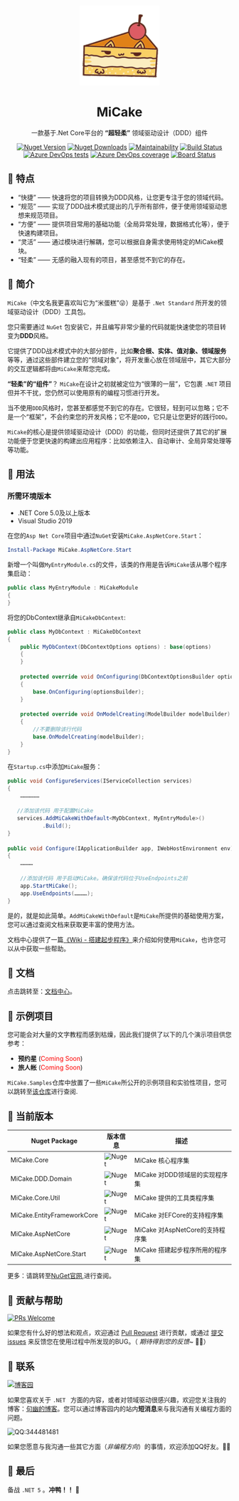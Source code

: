 <p align="center">
  <a href="http://www.micake.net">
    <img width="180px" src="assets/logo.svg">
  </a>
</p>

<h1 align="center" >MiCake</h1>

<div align="center">

一款基于.Net Core平台的 **“超轻柔”** 领域驱动设计（DDD）组件

[![Nuget Version](https://img.shields.io/nuget/v/MiCake.Core?label=nuget%20version&logo=nuget)](https://www.nuget.org/packages/MiCake.Core/) [![Nuget Downloads](https://img.shields.io/nuget/dt/MiCake.Core?color=green&label=nuget%20downloads&logo=nuget)](https://www.nuget.org/packages/MiCake.Core/) [![Maintainability](https://api.codeclimate.com/v1/badges/a9d8163cb3023fdef30a/maintainability)](https://codeclimate.com/github/uoyoCsharp/MiCake/maintainability) [![Build Status](https://dev.azure.com/MiCakeOrg/MiCake/_apis/build/status/uoyoCsharp.MiCake?branchName=master)](https://dev.azure.com/MiCakeOrg/MiCake/_build/latest?definitionId=5&branchName=master) [![Azure DevOps tests](https://img.shields.io/azure-devops/tests/MiCakeOrg/MiCake/3?color=ff69b4&label=Azure%20Tests&logo=Microsoft-Azure&logoColor=white)](https://dev.azure.com/MiCakeOrg/MiCake/_build/latest?definitionId=5&branchName=master) [![Azure DevOps coverage](https://img.shields.io/azure-devops/coverage/MiCakeOrg/MiCake/3?label=Azure%20Coverage&logo=Azure-DevOps)](https://dev.azure.com/MiCakeOrg/MiCake/_build/latest?definitionId=5&branchName=master) [![Board Status](https://dev.azure.com/MiCakeOrg/e359a201-ca49-495f-92ba-11493e88e94e/9a202286-9c70-40fa-8892-9bd476191d74/_apis/work/boardbadge/e5dd9abe-6df7-4f1c-95d0-762074a5f1e2)](https://dev.azure.com/MiCakeOrg/MiCake/_workitems/recentlyupdated/)

</div>

## 🍡 特点

- “快捷” —— 快速将您的项目转换为DDD风格，让您更专注于您的领域代码。
- “规范” —— 实现了DDD战术模式提出的几乎所有部件，便于使用领域驱动思想来规范项目。
- “方便” —— 提供项目常用的基础功能（全局异常处理，数据格式化等），便于快速构建项目。
- “灵活” —— 通过模块进行解耦，您可以根据自身需求使用特定的MiCake模块。
- “轻柔” —— 无感的融入现有的项目，甚至感觉不到它的存在。

## 🍧 简介

`MiCake`（中文名我更喜欢叫它为“米蛋糕”😜）是基于 `.Net Standard` 所开发的领域驱动设计（DDD）工具包。

您只需要通过 `NuGet` 包安装它，并且编写非常少量的代码就能快速使您的项目转变为**DDD**风格。

它提供了DDD战术模式中的大部分部件，比如**聚合根、实体、值对象、领域服务**等等，通过这些部件建立您的“领域对象”，将开发重心放在领域层中，其它大部分的交互逻辑都将由`MiCake`来帮您完成。

**“轻柔”**的**“组件”**？ `MiCake`在设计之初就被定位为“很薄的一层”，它包裹 `.NET` 项目但并不干扰，您仍然可以使用原有的编程习惯进行开发。

当不使用`DDD`风格时，您甚至都感觉不到它的存在。它很轻，轻到可以忽略；它不是一个“框架”，不会约束您的开发风格；它不是`DDD`，它只是让您更好的践行`DDD`。

`MiCake`的核心是提供领域驱动设计（DDD）的功能，但同时还提供了其它的扩展功能便于您更快速的构建出应用程序：比如依赖注入、自动审计、全局异常处理等等功能。

## 🍒 用法

### 所需环境版本

+ .NET Core 5.0及以上版本
+ Visual Studio 2019

在您的`Asp Net Core`项目中通过`NuGet`安装`MiCake.AspNetCore.Start`：

```powershell
Install-Package MiCake.AspNetCore.Start
```

新增一个叫做`MyEntryModule.cs`的文件，该类的作用是告诉`MiCake`该从哪个程序集启动：

```csharp
public class MyEntryModule : MiCakeModule
{
}
```

将您的DbContext继承自`MiCakeDbContext`:

```csharp
public class MyDbContext : MiCakeDbContext
{
    public MyDbContext(DbContextOptions options) : base(options)
    {
    }

    protected override void OnConfiguring(DbContextOptionsBuilder optionsBuilder)
    {
        base.OnConfiguring(optionsBuilder);
    }

    protected override void OnModelCreating(ModelBuilder modelBuilder)
    {
        //不要删除该行代码
        base.OnModelCreating(modelBuilder);
    }
}
```

在`Startup.cs`中添加`MiCake`服务：

```csharp
public void ConfigureServices(IServiceCollection services)
{
    ………………

   //添加该代码 用于配置MiCake
   services.AddMiCakeWithDefault<MyDbContext, MyEntryModule>()
           .Build();
}

public void Configure(IApplicationBuilder app, IWebHostEnvironment env)
{
    …………

    //添加该代码 用于启动MiCake。确保该代码位于UseEndpoints之前
    app.StartMiCake();
    app.UseEndpoints(…………);
}
```

是的，就是如此简单。`AddMiCakeWithDefault`是`MiCake`所提供的基础使用方案，您可以通过查阅文档来获取更丰富的使用方法。

文档中心提供了一篇[《Wiki - 搭建起步程序》](https://github.com/uoyoCsharp/MiCake/wiki/%E8%B5%B7%E6%AD%A5)来介绍如何使用`MiCake`，也许您可以从中获取一些帮助。

## 🍉 文档

点击跳转至：[文档中心](https://github.com/uoyoCsharp/MiCake/wiki)。

## 🍊 示例项目

您可能会对大量的文字教程而感到枯燥，因此我们提供了以下的几个演示项目供您参考：

+ **预约星** (<font color="red">Coming Soon</font>)
+ **旅人帐** (<font color="red">Coming Soon</font>)

`MiCake.Samples`仓库中放置了一些`MiCake`所公开的示例项目和实验性项目，您可以跳转至[该仓库](https://github.com/uoyoCsharp/MiCake.Samples)进行查阅.

## 🍍 当前版本

| Nuget Package              | 版本信息                                                                                                        | 描述                            |
| -------------------------- | --------------------------------------------------------------------------------------------------------------- | ------------------------------- |
| MiCake.Core                | ![Nuget](https://img.shields.io/nuget/v/MiCake.Core?label=MiCake.Core&logo=nuget)                               | MiCake 核心程序集               |
| MiCake.DDD.Domain          | ![Nuget](https://img.shields.io/nuget/v/MiCake.DDD.Domain?label=MiCake.DDD.Domain&logo=nuget)                   | MiCake 对DDD领域层的实现程序集  |
| MiCake.Core.Util           | ![Nuget](https://img.shields.io/nuget/v/MiCake.Core.Util?label=MiCake.Core.Util&logo=nuget)                     | MiCake 提供的工具类程序集       |
| MiCake.EntityFrameworkCore | ![Nuget](https://img.shields.io/nuget/v/MiCake.EntityFrameworkCore?label=MiCake.EntityFrameworkCore&logo=nuget) | MiCake 对EFCore的支持程序集     |
| MiCake.AspNetCore          | ![Nuget](https://img.shields.io/nuget/v/MiCake.AspNetCore?label=MiCake.AspNetCore&logo=nuget)                   | MiCake 对AspNetCore的支持程序集 |
| MiCake.AspNetCore.Start    | ![Nuget](https://img.shields.io/nuget/v/MiCake.AspNetCore.Start?label=MiCake.AspNetCore.Start&logo=nuget)       | MiCake 搭建起步程序所用的程序集 |

更多：请跳转至[NuGet官网](https://www.nuget.org/packages?q=micake),进行查阅。

## 🍠 贡献与帮助

[![PRs Welcome](https://img.shields.io/badge/PRs-welcome-brightgreen.svg)](https://github.com/uoyoCsharp/MiCake/pulls)

如果您有什么好的想法和观点，欢迎通过 [Pull Request](https://github.com/uoyoCsharp/MiCake/pulls) 进行贡献，或通过 [提交 issues](https://github.com/uoyoCsharp/MiCake/issues/new)  来反馈您在使用过程中所发现的BUG。（ *期待得到您的反馈~* 🌻🌻）

## 🍑 联系

[![博客园](https://img.shields.io/badge/%E5%8D%9A%E5%AE%A2%E5%9B%AD-%E5%8F%A5%E5%B9%BD-blue)](https://www.cnblogs.com/uoyo/)

如果您喜欢关于 `.NET ` 方面的内容，或者对领域驱动很感兴趣，欢迎您关注我的博客：[句幽的博客](https://www.cnblogs.com/uoyo/)。您可以通过博客园内的站内**短消息**来与我沟通有关编程方面的问题。

![QQ:344481481](https://img.shields.io/badge/QQ:344481481-Online-green)

如果您愿意与我沟通一些其它方面（*非编程方向*）的事情，欢迎添加QQ好友。🌻🌻

## 🍄 最后

备战 `.NET 5` 。**冲鸭！！** 🐣